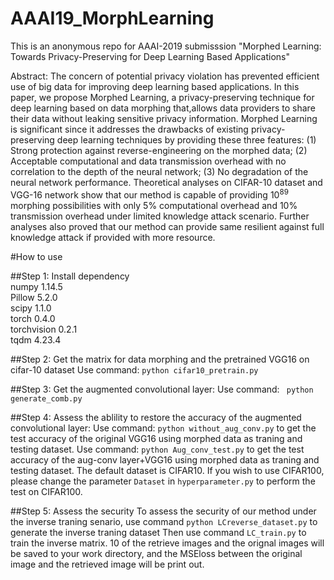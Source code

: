 # AAAI19_MorphLearning
This is an anonymous repo for AAAI-2019 submisssion "Morphed Learning: Towards Privacy-Preserving for Deep Learning Based Applications"

Abstract: The concern of potential privacy violation has prevented efficient use of big data for improving deep learning based applications. In this paper, we propose Morphed Learning, a privacy-preserving technique for deep learning based on data morphing that,allows data providers to share their data without leaking sensitive privacy information. 
Morphed Learning is significant since it addresses the drawbacks of existing privacy-preserving deep learning techniques by providing these three features: (1) Strong protection against reverse-engineering on the morphed data; (2) Acceptable computational and data transmission overhead with no correlation to the depth of the neural network; (3) No degradation of the neural network performance.
Theoretical analyses on CIFAR-10 dataset and VGG-16 network show that our method is capable of providing $10^{89}$ morphing possibilities with only 5\% computational overhead and 10\% transmission overhead under limited knowledge attack scenario. 
Further analyses also proved that our method can provide same resilient against full knowledge attack if provided with more resource.

#How to use

##Step 1: Install dependency   
numpy       1.14.5   
Pillow      5.2.0    
scipy       1.1.0    
torch       0.4.0    
torchvision 0.2.1    
tqdm        4.23.4   

##Step 2: Get the matrix for data morphing and the pretrained VGG16 on cifar-10 dataset
Use command: `python cifar10_pretrain.py`

##Step 3: Get the augmented convolutional layer:
Use command: ` python generate_comb.py`

##Step 4: Assess the ablility to restore the accuracy of the augmented convolutional layer:
Use command: `python without_aug_conv.py` to get the test accuracy of the original VGG16 using morphed data as traning and testing dataset.
Use command: `python Aug_conv_test.py` to get the test accuracy of the aug-conv layer+VGG16 using morphed data as traning and testing dataset.
The default dataset is CIFAR10. If you wish to use CIFAR100, please change the parameter `Dataset` in  `hyperparameter.py` to perform the test on CIFAR100.

##Step 5: Assess the security
To assess the security of our method under the inverse traning senario, use command `python LCreverse_dataset.py` to generate the inverse traning dataset
Then use command `LC_train.py` to train the inverse matrix. 10 of the retrieve images and the orignal images will be saved to your work directory,  and the MSEloss between the original image and the retrieved image will be print out.